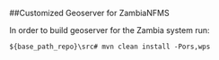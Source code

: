 
##Customized Geoserver for ZambiaNFMS

In order to build geoserver for the Zambia system run:

`${base_path_repo}\src# mvn clean install -Pors,wps`

